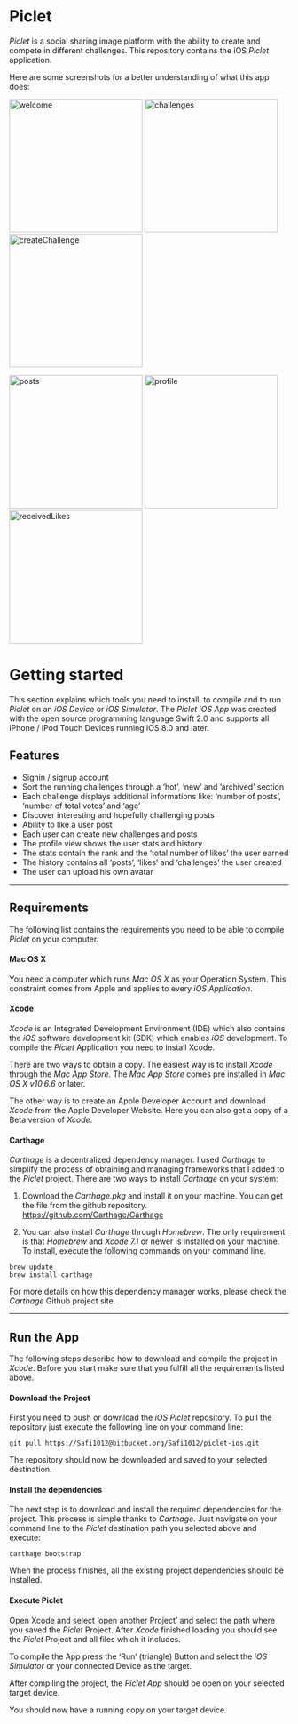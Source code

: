 
# Piclet
*Piclet* is a social sharing image platform with the ability to create and compete in different challenges. 
This repository contains the iOS *Piclet* application. 

Here are some screenshots for a better understanding of what this app does: 

<img src="https://cloud.githubusercontent.com/assets/3514796/17260108/dd792856-55ce-11e6-9748-e7951c753f75.PNG" 
alt="welcome" width="240px" height="auto">
<img src="https://cloud.githubusercontent.com/assets/3514796/17260025/64b9bb2e-55ce-11e6-913d-61a27a63a934.PNG" alt="challenges" width="240px" height="auto">
<img src="https://cloud.githubusercontent.com/assets/3514796/17260023/64b8304c-55ce-11e6-95a0-1dd5bd57d9fb.PNG" 
alt="createChallenge" width="240px" height="auto">
</div>

<img src="https://cloud.githubusercontent.com/assets/3514796/17260021/64b638fa-55ce-11e6-9691-867cee399083.PNG" 
alt="posts" width="240px" height="auto">
<img src="https://cloud.githubusercontent.com/assets/3514796/17260020/64b5502a-55ce-11e6-92cf-4fbee449702a.PNG" 
alt="profile" width="240px" height="auto">
<img src="https://cloud.githubusercontent.com/assets/3514796/17260024/64b928c6-55ce-11e6-8fdf-37232812dd03.PNG" 
alt="receivedLikes" width="240px" height="auto">



# Getting started

This section explains which tools you need to install, to compile and to run *Piclet* on an *iOS Device* or *iOS Simulator*. The *Piclet iOS App* was created with the open source programming language Swift 2.0 and supports all iPhone / iPod Touch Devices running iOS 8.0 and later. 




## Features

* Signin / signup account
* Sort the running challenges through a ‘hot’, ‘new’ and ’archived’ section
* Each challenge displays additional informations like: ‘number of posts’, ‘number of total votes’ and ‘age’ 
* Discover interesting and hopefully challenging posts
* Ability to like a user post 
* Each user can create new challenges and posts
* The profile view shows the user stats and history
* The stats contain the rank and the ‘total number of likes’ the user earned
* The history contains all ‘posts’, ‘likes’ and ‘challenges’ the user created
* The user can upload his own avatar


****



## Requirements
The following list contains the requirements you need to be able to compile *Piclet* on your computer. 

#### **Mac OS X**
You need a computer which runs *Mac OS X* as your Operation System. This constraint comes from Apple and applies to every *iOS Application*.

#### **Xcode**
*Xcode* is an Integrated Development Environment (IDE) which also contains the *iOS* software development kit (SDK) which enables *iOS* development. To compile the *Piclet* Application you need to install Xcode. 

There are two ways to obtain a copy. The easiest way is to install *Xcode* through the *Mac App Store*. The *Mac App Store* comes pre installed in *Mac OS X v10.6.6* or later.

The other way is to create an Apple Developer Account and download *Xcode* from the Apple Developer Website. Here you can also get a copy of a Beta version of *Xcode*.

#### **Carthage**

*Carthage* is a decentralized dependency manager. I used *Carthage* to simplify the process of obtaining and managing frameworks that I added to the *Piclet* project. There are two ways to install *Carthage* on your system:

1. Download the *Carthage.pkg* and install it on your machine. You can get the file from the github repository.
https://github.com/Carthage/Carthage

2. You can also install *Carthage* through *Homebrew*. The only requirement is that *Homebrew* and *Xcode 7.1* or newer is installed on your machine. To install, execute the following commands on your command line.

```
brew update
brew install carthage
```

For more details on how this dependency manager works, please check the *Carthage* Github project site. 


****



## Run the App
The following steps describe how to download and compile the project in *Xcode*. Before you start make sure that you fulfill all the requirements listed above.

#### **Download the Project**
First you need to push or download the *iOS Piclet* repository. To pull the repository just execute the following line on your command line:

```
git pull https://Safi1012@bitbucket.org/Safi1012/piclet-ios.git
```

The repository should now be downloaded and saved to your selected destination.


#### **Install the dependencies**
The next step is to download and install the required dependencies for the project. This process is simple thanks to *Carthage*. Just navigate on your command line to the *Piclet* destination path you selected above and execute:

```
carthage bootstrap
```

When the process finishes, all the existing project dependencies should be installed.


#### **Execute Piclet**
Open Xcode and select ‘open another Project’ and select the path where you saved the *Piclet* Project. After *Xcode* finished loading you should see the *Piclet* Project and all files which it includes. 

To compile the App press the ‘Run’ (triangle) Button and select the *iOS Simulator* or your connected Device as the target.

After compiling the project, the *Piclet App* should be open on your selected target device.

You should now have a running copy on your target device. 

